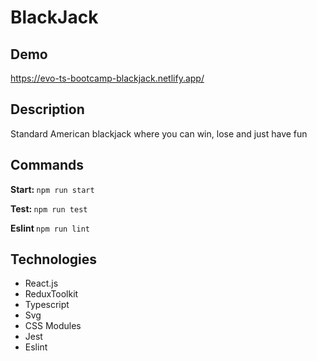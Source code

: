 # BlackJack

## Demo

https://evo-ts-bootcamp-blackjack.netlify.app/

## Description

Standard American blackjack where you can win, lose and just have fun

## Commands

<b>Start: </b>
<code>npm run start </code>

<b>Test: </b>
<code>npm run test </code>

<b>Eslint </b>
<code>npm run lint </code>

## Technologies

<ul>
  <li>React.js</li>
  <li>ReduxToolkit</li>
  <li>Typescript</li>
  <li>Svg</li>
  <li>CSS Modules</li>
  <li>Jest</li>
  <li>Eslint</li>
</ul>

